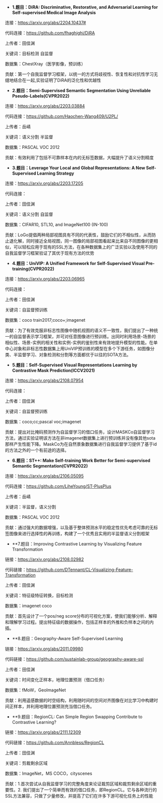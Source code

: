 
- **1.题目：DiRA: Discriminative, Restorative, and Adversarial Learning for Self-supervised Medical Image Analysis**

连接：https://arxiv.org/abs/2204.10437#

代码连接：https://github.com/fhaghighi/DiRA

上传者：田佳渊

关键词：目标检测 自监督

数据集：ChestXray（医学影像，预训练）

贡献：第一个自我监督学习框架，以统一的方式将歧视性、恢复性和对抗性学习无缝地结合在一起,实验证明了DiRA的泛化性和优越性

- **2.题目：Semi-Supervised Semantic Segmentation Using Unreliable Pseudo-Labels(CVPR2022)**

连接：https://arxiv.org/abs/2203.03884

代码连接：https://github.com/Haochen-Wang409/U2PL/

上传者：岳崝

关键词：语义分割 半监督

数据集：PASCAL VOC 2012

贡献：有效利用了包括不可靠样本在内的无标签数据，大幅提升了语义分割精度

- **3.题目：Leverage Your Local and Global Representations: A New Self-Supervised Learning Strategy**

连接：https://arxiv.org/abs/2203.17205

代码连接：

上传者：田佳渊

关键词：语义分割 自监督

数据集：CIFAR10, STL10, and ImageNet100 (IN-100)

贡献：LoGo提倡两种局部视图具有不同的代表性，鼓励它们的不相似性，从而防止退化解，同时接近全局视图，同一图像的局部视图看起来比来自不同图像的更相似，可以轻松应用于现有的SSL方法，在各种数据集上的广泛实验以及使用不同的自我监督学习框架验证了其优于现有方法的优势

- **4.题目：UniVIP: A Unified Framework for Self-Supervised Visual Pre-training(CVPR2022)**

连接：https://arxiv.org/abs/2203.06965

代码连接：

上传者：田佳渊

关键词：自监督预训练  

数据集：coco train2017;coco+;imagenet

贡献：为了有效克服非标志性图像中随机视图的语义不一致性，我们提出了一种统一的自监督表示学习框架，并可对任意图像进行预训练。出同时利用场景-场景的相似性、场景-实例的相关性和实例-实例的鉴别性来有效地提升模型的性能。在单中心对象和非标志性数据集上用UniVIP预训练的模型在多个下游任务，如图像分类、半监督学习、对象检测和分割等方面都优于以往的SOTA方法。

- **5.题目：Self-Supervised Visual Representations Learning by Contrastive Mask Prediction(ICCV2021)**

连接：https://arxiv.org/abs/2108.07954

代码连接：

上传者：田佳渊

关键词：自监督预训练  

数据集：coco;cc;pascal voc;imagenet

贡献：提出对比掩码预测作为自监督学习的借口任务，设计MASKCo自监督学习方法，通过实验证明该方法在非imagenet数据集上进行预训练并没有像其他sota那样产生性能下降。MaskCo为在自然景象数据集进行自我监督学习提供了基于id的方法之外的一个有前途的选择。

- **6.题目：ST++: Make Self-training Work Better for Semi-supervised Semantic Segmentation(CVPR2022)**

连接：https://arxiv.org/abs/2106.05095

代码连接：https://github.com/LiheYoung/ST-PlusPlus

上传者：岳崝

关键词：半监督，语义分割  

数据集：PASCAL VOC 2012

贡献：通过强大的数据增强，以及基于整体预测水平的稳定性优先考虑可靠的无标签图像来进行选择性的再训练，构建了一个优秀且实用的半监督语义分割框架

- **7.题目：Improving Contrastive Learning by Visualizing Feature Transformation

链接：https://arxiv.org/abs/2108.02982

代码链接：https://github.com/DTennant/CL-Visualizing-Feature-Transformation

上传者：田佳渊

关键词：特征级特征转换，目标检测

数据集：imagenet coco

贡献：首先设计了一个pos/neg score分布的可视化方案，使我们能够分析、解释和理解学习过程。提出特征级的数据操作，包括正样本的外推和负样本之间的内插。

- **8.题目：Geography-Aware Self-Supervised Learning

链接：https://arxiv.org/abs/2011.09980

代码链接：https://github.com/sustainlab-group/geography-aware-ssl

上传者：田佳渊

关键词：时间变化正样本，地理位置预测（借口任务）

数据集：fMoW，GeoImageNet

贡献：利用遥感数据的时空结构，利用随时间的空间对齐图像在对比学习中构建时间正样本，并利用地理位置预测充当借口任务。

- **9.题目：RegionCL: Can Simple Region Swapping Contribute to Contrastive Learning?

链接：https://arxiv.org/abs/2111.12309

代码链接：https://github.com/Annbless/RegionCL

上传者：田佳渊

关键词：剪裁剩余区域

数据集：ImageNet，MS COCO，cityscenes

贡献：1.首次尝试从自我监督学习的完整角度来论证裁剪区域和裁剪剩余区域的重要性。2. 我们提出了一个简单而有效的借口任务，即RegionCL。它与各种流行的SSL方法兼容，只做了少量修改，并提高了它们在许多下游可视化任务上的性能




